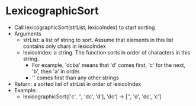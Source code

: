 # LexicographicSort
  - Call lexicographicSort(strList, lexicoIndex) to start sorting
  - Arguments
    - strList: a list of string to sort. Assume that elements in this list contains only chars in lexicoIndex
    - lexicoIndex: a string. The function sorts in order of characters in this string. 
      - For example, 'dcba' means that 'd' comes first, 'c' for the next, 'b', then 'a' in order.
      - '' comes first than any other strings
  - Return: a sorted list of strList in order of lexicoIndex
  - Example: 
    - lexicographicSort(['c', '', 'dc', 'd'], 'dc') -> ['', 'd', 'dc', 'c']
